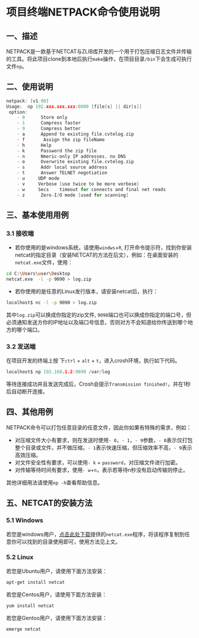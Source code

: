# 项目终端NETPACK命令使用说明

## 一、描述

NETPACK是一款基于NETCAT与ZLIB库开发的一个用于打包压缩日志文件并传输的工具。将此项目clone到本地后执行`make`操作，在项目目录`/bin`下会生成可执行文件`np`。

## 二、使用说明

 ```c
 netpack: [v1.00]
 Usage:  np 192.xxx.xxx.xxx:0000 [file[s] || dir[s]]
  option:
     - 0      Store only
     - 1      Compress faster
     - 9      Compress better
     - a      Append to existing file.cvtelog.zip
     - f       Assign the zip fileName
     - h      Help
     - k      Password the zip file
     - n      Nmeric-only IP addresses, no DNS
     - o      Overwrite existing file.cvtelog.zip
     - s      Addr local source address
     - t      Answer TELNET negotiation
     - u     UDP mode
     - v     Verbose [use twice to be more verbose]
     - w     Secs    timeout for connects and final net reads
     - z      Zero-I/O mode [used for scanning] 
```

## 三、基本使用用例

### 3.1 接收端

* 若你使用的是windows系统，请使用`windws`+`R`, 打开命令提示符，找到你安装netcat的指定目录（安装NETCAT的方法在后文），例如：在桌面安装的 `netcat.exe`文件，使用：

```bash
cd C:\Users\user\Desktop
netcat.exe  -l -p 9090 > log.zip
```

* 若你使用的是任意的Linux发行版本，请安装netcat后，执行：

```bash
localhost$ nc -l -p 9090 > log.zip
```

其中`log.zip`可以换成你指定的zip文件, `9090`端口也可以换成你指定的端口号，但必须通知发送方你的IP地址以及端口号信息，否则对方不会知道给你传送到哪个地方的哪个端口。

### 3.2 发送端

在项目开发的终端上按 下`ctrl` + `alt` + `t`，进入crosh环境，执行如下代码。

```c
localhost$ np 192.168.1.2:9090 /var/log
```

等待连接成功并且发送完成后，Crosh会提示`Transmission finished!`，并在1秒后自动断开连接。

## 四、其他用例

NETPACK命令可以打包任意目录的任意文件，因此你如果有特殊的需求，例如：

* 对压缩文件大小有要求，则在发送时使用`- 0`，`- 1`，`- 9`参数，`- 0`表示仅打包整个目录或文件，并不做压缩，`- 1`表示快速压缩，但压缩效率不高，`- 9`表示高效压缩。
* 对文件安全性有要求，可以使用`- k` + `password`，对压缩文件进行加密。
* 对传输等待时间有要求，使用`- w`+`n`，表示若等待n秒没有启动传输则停止。

其他详细用法请使用`np -h`查看帮助信息。

## 五、NETCAT的安装方法

### 5.1 Windows

若您是windows用户，[点击此处下载](https://eternallybored.org/misc/netcat/netcat-win32-1.11.zip)提供的`netcat.exe`程序，将该程序复制到任意你可以找到的目录使用即可，使用方法见上文。

### 5.2 Linux

若您是Ubuntu用户，请使用下面方法安装：

```bash
apt-get install netcat
```

若您是Centos用户，请使用下面方法安装：

```bash
yum install netcat
```

若您是Gentoo用户，请使用下面方法安装：

```bash
emerge netcat
```
